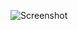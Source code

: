 ![Screenshot](https://raw.githubusercontent.com/Cryakl/Ultimate-RAT-Collection/refs/heads/main/Tig3rRat/Screenshot.png)
